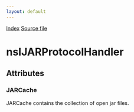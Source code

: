 ```yaml
---
layout: default
---
```

<div id='links'><a href="../index.html">Index</a>
<a href="http://dxr.mozilla.org/mozilla-central/source/modules/libjar/nsIJARProtocolHandler.idl">Source file</a>
</div>

# nsIJARProtocolHandler #

## Attributes ##

### JARCache ###
  
JARCache contains the collection of open jar files.  
  
